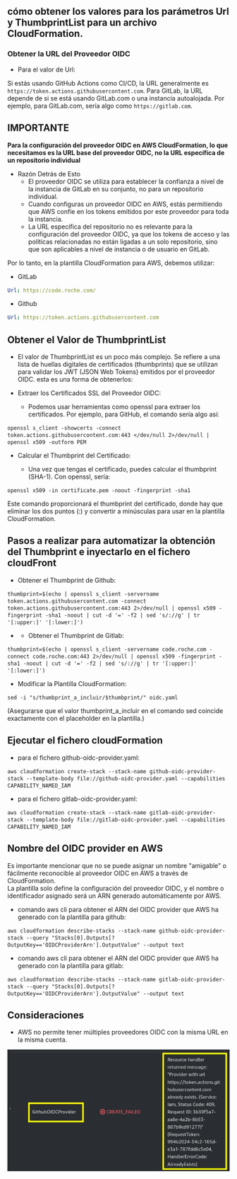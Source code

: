 ## cómo obtener los valores para los parámetros Url y ThumbprintList para un archivo CloudFormation.

### Obtener la URL del Proveedor OIDC

* Para el valor de Url:

Si estás usando GitHub Actions como CI/CD, la URL generalmente es `https://token.actions.githubusercontent.com`.
Para GitLab, la URL depende de si se está usando GitLab.com o una instancia autoalojada. 
Por ejemplo, para GitLab.com, sería algo como `https://gitlab.com`.

## IMPORTANTE

**Para la configuración del proveedor OIDC en AWS CloudFormation, lo que necesitamos es la URL base del proveedor OIDC, 
no la URL específica de un repositorio individual**

* Razón Detrás de Esto
  * El proveedor OIDC se utiliza para establecer la confianza a nivel de la instancia de GitLab en su conjunto, no para un repositorio individual.
  * Cuando configuras un proveedor OIDC en AWS, estás permitiendo que AWS confíe en los tokens emitidos por este proveedor para toda la instancia.
  * La URL específica del repositorio no es relevante para la configuración del proveedor OIDC, ya que los tokens de acceso 
    y las políticas relacionadas no están ligadas a un solo repositorio, sino que son aplicables a nivel de instancia o de usuario en GitLab.

Por lo tanto, en la plantilla CloudFormation para AWS, debemos utilizar:

* GitLab
```yaml
Url: https://code.roche.com/
```

* Github
```yaml
Url: https://token.actions.githubusercontent.com
```

## Obtener el Valor de ThumbprintList

* El valor de ThumbprintList es un poco más complejo. Se refiere a una lista de huellas digitales de certificados 
(thumbprints) que se utilizan para validar los JWT (JSON Web Tokens) emitidos por el proveedor OIDC. 
esta es una forma de obtenerlos:

 - Extraer los Certificados SSL del Proveedor OIDC:

   * Podemos usar herramientas como openssl para extraer los certificados. Por ejemplo, para GitHub, 
     el comando sería algo así:
```shell
openssl s_client -showcerts -connect token.actions.githubusercontent.com:443 </dev/null 2>/dev/null | openssl x509 -outform PEM
```

 - Calcular el Thumbprint del Certificado:

    * Una vez que tengas el certificado, puedes calcular el thumbprint (SHA-1). Con openssl, sería:
```shell
openssl x509 -in certificate.pem -noout -fingerprint -sha1
```
Este comando proporcionará el thumbprint del certificado, donde hay que eliminar los dos puntos (:) y 
convertir a minúsculas para usar en la plantilla CloudFormation.

## Pasos a realizar para automatizar la obtención del Thumbprint e inyectarlo en el fichero cloudFront

* Obtener el Thumbprint de Github:
```commandline
thumbprint=$(echo | openssl s_client -servername token.actions.githubusercontent.com -connect token.actions.githubusercontent.com:443 2>/dev/null | openssl x509 -fingerprint -sha1 -noout | cut -d '=' -f2 | sed 's/://g' | tr '[:upper:]' '[:lower:]')
```

* * Obtener el Thumbprint de Gitlab:
```shell
thumbprint=$(echo | openssl s_client -servername code.roche.com -connect code.roche.com:443 2>/dev/null | openssl x509 -fingerprint -sha1 -noout | cut -d '=' -f2 | sed 's/://g' | tr '[:upper:]' '[:lower:]')
```

* Modificar la Plantilla CloudFormation:
```shell
sed -i "s/thumbprint_a_incluir/$thumbprint/" oidc.yaml
```
(Asegurarse que el valor thumbprint_a_incluir en el comando sed coincide exactamente con el placeholder en la plantilla.)

## Ejecutar el fichero cloudFormation

* para el fichero github-oidc-provider.yaml:
```shell
aws cloudformation create-stack --stack-name github-oidc-provider-stack --template-body file://github-oidc-provider.yaml --capabilities CAPABILITY_NAMED_IAM
```

* para el fichero gitlab-oidc-provider.yaml:
```shell
aws cloudformation create-stack --stack-name gitlab-oidc-provider-stack --template-body file://gitlab-oidc-provider.yaml --capabilities CAPABILITY_NAMED_IAM
```

## Nombre del OIDC provider en AWS

Es importante mencionar que no se puede asignar un nombre "amigable" o fácilmente reconocible al proveedor OIDC 
en AWS a través de CloudFormation. <br/>
La plantilla solo define la configuración del proveedor OIDC, y el nombre o identificador asignado será un ARN 
generado automáticamente por AWS.

* comando aws cli para obtener el ARN del OIDC provider que AWS ha generado con la plantilla para github:
```shell
aws cloudformation describe-stacks --stack-name github-oidc-provider-stack --query "Stacks[0].Outputs[?OutputKey=='OIDCProviderArn'].OutputValue" --output text
```

* comando aws cli para obtener el ARN del OIDC provider que AWS ha generado con la plantilla para gitlab:
```shell
aws cloudformation describe-stacks --stack-name gitlab-oidc-provider-stack --query "Stacks[0].Outputs[?OutputKey=='OIDCProviderArn'].OutputValue" --output text
```

## Consideraciones

* AWS no permite tener múltiples proveedores OIDC con la misma URL en la misma cuenta.

![](./only-one-oidc-provider-with-same-url.jpg)

